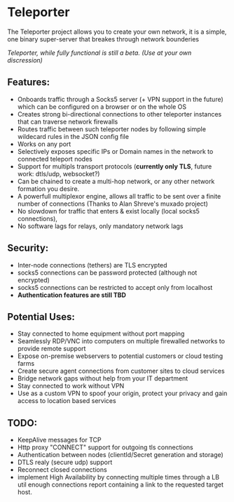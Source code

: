# Teleporter
The Teleporter project allows you to create your own network,
it is a simple, one binary super-server that breakes through network bounderies

*Teleporter, while fully functional is still a beta. (Use at your own discression)*

## Features:
* Onboards traffic through a Socks5 server (+ VPN support in the future) which can be configured on a browser or on the whole OS
* Creates strong bi-directional connections to other teleporter instances that can traverse network firewalls
* Routes traffic between such teleporter nodes by following simple wildecard rules in the JSON config file
* Works on any port
* Selectively exposes specific IPs or Domain names in the network to connected teleport nodes
* Support for multipls transport protocols (**currently only TLS**, future work: dtls/udp, websocket?)
* Can be chained to create a multi-hop network, or any other network formation you desire.
* A powerfull multiplexor engine, allows all traffic to be sent over a finite number of connections (Thanks to Alan Shreve's muxado project)
* No slowdown for traffic that enters & exist locally (local socks5 connections), 
* No software lags for relays, only mandatory network lags

## Security:
* Inter-node connections (tethers) are TLS encrypted 
* socks5 connections can be password protected (although not encrypted)
* socks5 connections can be restricted to accept only from localhost
* **Authentication features are still TBD**

## Potential Uses:
* Stay connected to home equipment without port mapping
* Seamlessly RDP/VNC into computers on multiple firewalled networks to provide remote support
* Expose on-premise webservers to potential customers or cloud testing farms
* Create secure agent connections from customer sites to cloud services
* Bridge network gaps without help from your IT department
* Stay connected to work without VPN
* Use as a custom VPN to spoof your origin, protect your privacy and gain access to location based services

## TODO:
* KeepAlive messages for TCP
* Http proxy "CONNECT" support for outgoing tls connections
* Authentication between nodes (clientId/Secret generation and storage)
* DTLS realy (secure udp) support
* Reconnect closed connections
* implement High Availability by connecting multiple times through a LB util enough connections report containing a link to the requested target host.